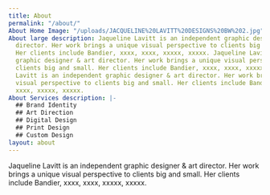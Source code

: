 ```yaml
---
title: About
permalink: "/about/"
About Home Image: "/uploads/JACQUELINE%20LAVITT%20DESIGNS%20BW%202.jpg"
About large description: Jaqueline Lavitt is an independent graphic designer & art
  director. Her work brings a unique visual perspective to clients big and small.
  Her clients include Bandier, xxxx, xxxx, xxxxx, xxxxx. Jaqueline Lavitt is an independent
  graphic designer & art director. Her work brings a unique visual perspective to
  clients big and small. Her clients include Bandier, xxxx, xxxx, xxxxx, xxxxx. Jaqueline
  Lavitt is an independent graphic designer & art director. Her work brings a unique
  visual perspective to clients big and small. Her clients include Bandier, xxxx,
  xxxx, xxxxx, xxxxx.
About Services description: |-
  ## Brand Identity
  ## Art Direction
  ## Digital Design
  ## Print Design
  ## Custom Design
layout: about
---
```


Jaqueline Lavitt is an independent graphic designer & art director. Her work brings a unique visual perspective to clients big and small. Her clients include Bandier, xxxx, xxxx, xxxxx, xxxxx.
